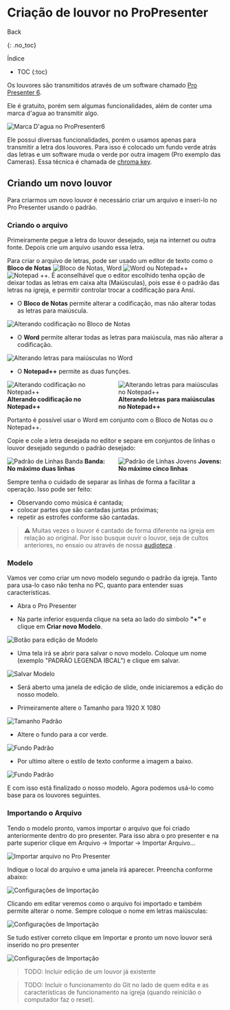 # Criação de louvor no ProPresenter
<a onclick="window.history.back()">Back</a>

{: .no_toc}

Índice
* TOC
{:toc}

<style>
  .multiColumn {
    column-count: 2;
  }
</style>

Os louvores são transmitidos através de um software chamado [Pro Presenter 6](https://renewedvision.com/propresenter/). 

Ele é gratuito, porém sem algumas funcionalidades, além de conter uma marca d'agua ao transmitir algo.

![Marca D'agua no ProPresenter6](marcadagua.png)

<!-- <video width="100%" controls>
  <source src="https://renewedvision.com/wp-content/uploads/2020/01/promo.mp4" type="video/mp4">
</video> -->

Ele possui diversas funcionalidades, porém o usamos apenas para transmitir a letra dos louvores. Para isso é colocado um fundo verde atrás das letras e um software muda o verde por outra imagem (Pro exemplo das Cameras). Essa técnica é chamada de [chroma key](https://pt.wikipedia.org/wiki/Chroma_key).

<!-- Colocar imagem de exemplo do chroma key -->

## Criando um novo louvor

Para criarmos um novo louvor é necessário criar um arquivo e inseri-lo no Pro Presenter usando o padrão.

### Criando o arquivo

Primeiramente pegue a letra do louvor desejado, seja na internet ou outra fonte. Depois crie um arquivo usando essa letra.

Para criar o arquivo de letras, pode ser usado um editor de texto como o **Bloco de Notas** ![Bloco de Notas](notepad.png), Word ![Word](word.png) ou Notepad++ ![Notepad ++](notepad++.png). É aconselhável que o editor escolhido tenha opção de deixar todas as letras em caixa alta (Maiúsculas), pois esse é o padrão das letras na igreja, e permitir controlar trocar a codificação para Ansi.

* O **Bloco de Notas** permite alterar a codificação, mas não alterar todas as letras para maiúscula.

![Alterando codificação no Bloco de Notas](notepadCod.png)

* O **Word** permite alterar todas as letras para maiúscula, mas não alterar a codificação.

![Alterando letras para maiúsculas no Word](wordUppercase.png)

* O **Notepad++** permite as duas funções.

<div class="multiColumn">
  <div class="column">
    <img src="notepad++Cod.png" alt="Alterando codificação no Notepad++">
    <br>
    <strong>Alterando codificação no Notepad++</strong>
  </div>
  <div class="column">
    <img src="notepad++UpperCase.png" alt="Alterando letras para maiúsculas no Notepad++">
    <strong>Alterando letras para maiúsculas no Notepad++</strong>
  </div>
</div>

Portanto é possível usar o Word em conjunto com o Bloco de Notas ou o Notepad++.

Copie e cole a letra desejada no editor e separe em conjuntos de linhas o louvor desejado segundo o padrão desejado:

<div class="multiColumn">
  <div class="column">
    <img src="linhasBanda.png" alt="Padrão de Linhas Banda">
    <strong>Banda: No máximo duas linhas</strong>
  </div>
  <div class="column">
    <img src="linhasJovens.png" alt="Padrão de Linhas Jovens">
    <strong>Jovens: No máximo cinco linhas</strong>
  </div>
</div>

Sempre tenha o cuidado de separar as linhas de forma a facilitar a operação. Isso pode ser feito: 

* Observando como música é cantada;
* colocar partes que são cantadas juntas próximas;
* repetir as estrofes conforme são cantadas.

> &#9888; Muitas vezes o louvor é cantado de forma diferente na igreja em relação ao original. Por isso busque ouvir o louvor, seja de cultos anteriores, no ensaio ou através de nossa [audioteca](https://www.dropbox.com/sh/0qsq9cuuwt9zjec/AAAA8-EbGFNkeiE3NZj5GXZea?dl=0&lst=) <!-- Adicionar link -->.

### Modelo

Vamos ver como criar um novo modelo segundo o padrão da igreja. Tanto para usa-lo caso não tenha no PC, quanto para entender suas características.

* Abra o Pro Presenter

* Na parte inferior esquerda clique na seta ao lado do simbolo **"+"** e clique em **Criar novo Modelo**.

![Botão para edição de Modelo](modelButton.png)

* Uma tela irá se abrir para salvar o novo modelo. Coloque um nome (exemplo "PADRÃO LEGENDA IBCAL") e clique em salvar.

![Salvar Modelo](modelSave.png)

* Será aberto uma janela de edição de slide, onde iniciaremos a edição do nosso modelo.

* Primeiramente altere o Tamanho para 1920 X 1080

![Tamanho Padrão](modelSize.png)

* Altere o fundo para a cor verde.

![Fundo Padrão](modelBackground.png)

* Por ultimo altere o estilo de texto conforme a imagem a baixo.

![Fundo Padrão](modelText.png)

E com isso está finalizado o nosso modelo. Agora podemos usá-lo como base para os louvores seguintes.

### Importando o Arquivo

Tendo o modelo pronto, vamos importar o arquivo que foi criado anteriormente dentro do pro presenter. Para isso abra o pro presenter e na parte superior clique em Arquivo -> Importar -> Importar Arquivo...

![Importar arquivo no Pro Presenter](importPro.png)

Indique o local do arquivo e uma janela irá aparecer. Preencha conforme abaixo:

![Configurações de Importação](importSettings.png)

Clicando em editar veremos como o arquivo foi importado e também permite alterar o nome. Sempre coloque o nome em letras maiúsculas:

![Configurações de Importação](importName.png)

Se tudo estiver correto clique em Importar e pronto um novo louvor será inserido no pro presenter

![Configurações de Importação](importEnd.png)

<!-- ## Edição um louvor já existente -->

> TODO: Incluir edição de um louvor já existente

> TODO: Incluir o funcionamento do Git no lado de quem edita e as características de funcionamento na igreja (quando reinicião o computador faz o reset).
